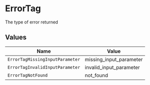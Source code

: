# ErrorTag

The type of error returned


## Values

| Name                            | Value                           |
| ------------------------------- | ------------------------------- |
| `ErrorTagMissingInputParameter` | missing_input_parameter         |
| `ErrorTagInvalidInputParameter` | invalid_input_parameter         |
| `ErrorTagNotFound`              | not_found                       |